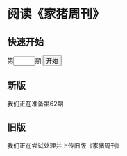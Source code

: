 # 阅读《家猪周刊》

## 快速开始

<p>第<input type="text" id="goto" style="text-align: center;width: 50px;" />期 <button OnClick="location.assign(document.getElementById('goto')+'.html')">开始</button></p>

## 新版

我们正在准备第62期

## 旧版

我们正在尝试处理并上传旧版《家猪周刊》
